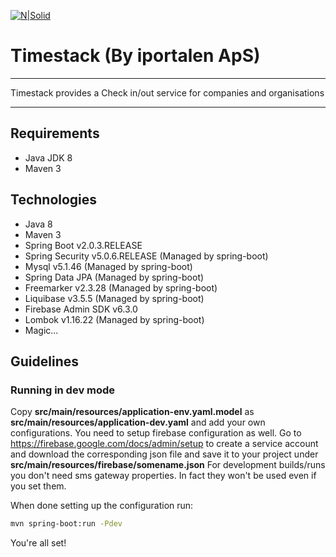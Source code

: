 [![N|Solid](https://iportalen.dk/images/blue-logo-full.png)](https://iportalen.dk/images/blue-logo-full)

# Timestack (By iportalen ApS)
___
Timestack provides a Check in/out service for companies and organisations
___

## Requirements
  - Java JDK 8
  - Maven 3

## Technologies
  - Java 8
  - Maven 3
  - Spring Boot v2.0.3.RELEASE
  - Spring Security v5.0.6.RELEASE (Managed by spring-boot)
  - Mysql v5.1.46 (Managed by spring-boot)
  - Spring Data JPA (Managed by spring-boot)
  - Freemarker v2.3.28 (Managed by spring-boot)
  - Liquibase v3.5.5 (Managed by spring-boot)
  - Firebase Admin SDK v6.3.0
  - Lombok v1.16.22 (Managed by spring-boot)
  - Magic...

## Guidelines

### Running in dev mode
Copy **src/main/resources/application-env.yaml.model** as **src/main/resources/application-dev.yaml** and add your own configurations.
You need to setup firebase configuration as well. Go to <https://firebase.google.com/docs/admin/setup> to create a service account and download the corresponding json file and save it to your project under **src/main/resources/firebase/somename.json**
For development builds/runs you don't need sms gateway properties. In fact they won't be used even if you set them.

When done setting up the configuration run:
```sh
mvn spring-boot:run -Pdev
```

You're all set!
